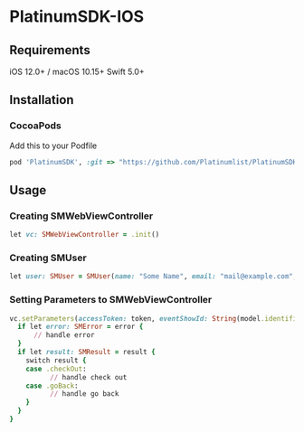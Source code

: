 # PlatinumSDK-IOS
## Requirements
iOS 12.0+ / macOS 10.15+
Swift 5.0+
## Installation
### CocoaPods
Add this to your Podfile 
```ruby
pod 'PlatinumSDK', :git => "https://github.com/Platinumlist/PlatinumSDK-IOS.git"
```
## Usage
### Creating SMWebViewController
```ruby
let vc: SMWebViewController = .init()
```
### Creating SMUser
```ruby
let user: SMUser = SMUser(name: "Some Name", email: "mail@example.com", phone: "+971500000000", nationalityId: 123, cityId: 1)
```
### Setting Parameters to SMWebViewController
```ruby
vc.setParameters(accessToken: token, eventShowId: String(model.identifier), user: user) { [weak self] (result, error) in
  if let error: SMError = error {
      // handle error 
  }
  if let result: SMResult = result {
    switch result {
    case .checkOut:
          // handle check out
    case .goBack:
          // handle go back
    }
  }
}
```
